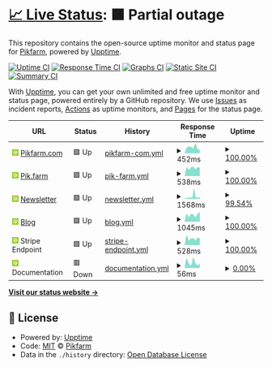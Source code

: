 # [📈 Live Status](https://status.pik.farm): <!--live status--> **🟧 Partial outage**

This repository contains the open-source uptime monitor and status page for [Pikfarm](https://status.pik.farm), powered by [Upptime](https://github.com/upptime/upptime).

[![Uptime CI](https://github.com/Pikfarm/PikfarmStatus/workflows/Uptime%20CI/badge.svg)](https://github.com/Pikfarm/PikfarmStatus/actions?query=workflow%3A%22Uptime+CI%22)
[![Response Time CI](https://github.com/Pikfarm/PikfarmStatus/workflows/Response%20Time%20CI/badge.svg)](https://github.com/Pikfarm/PikfarmStatus/actions?query=workflow%3A%22Response+Time+CI%22)
[![Graphs CI](https://github.com/Pikfarm/PikfarmStatus/workflows/Graphs%20CI/badge.svg)](https://github.com/Pikfarm/PikfarmStatus/actions?query=workflow%3A%22Graphs+CI%22)
[![Static Site CI](https://github.com/Pikfarm/PikfarmStatus/workflows/Static%20Site%20CI/badge.svg)](https://github.com/Pikfarm/PikfarmStatus/actions?query=workflow%3A%22Static+Site+CI%22)
[![Summary CI](https://github.com/Pikfarm/PikfarmStatus/workflows/Summary%20CI/badge.svg)](https://github.com/Pikfarm/PikfarmStatus/actions?query=workflow%3A%22Summary+CI%22)

With [Upptime](https://upptime.js.org), you can get your own unlimited and free uptime monitor and status page, powered entirely by a GitHub repository. We use [Issues](https://github.com/Pikfarm/PikfarmStatus/issues) as incident reports, [Actions](https://github.com/Pikfarm/PikfarmStatus/actions) as uptime monitors, and [Pages](https://status.pik.farm) for the status page.

<!--start: status pages-->
<!-- This summary is generated by Upptime (https://github.com/upptime/upptime) -->
<!-- Do not edit this manually, your changes will be overwritten -->
<!-- prettier-ignore -->
| URL | Status | History | Response Time | Uptime |
| --- | ------ | ------- | ------------- | ------ |
| <img alt="" src="https://raw.githubusercontent.com/cybertheory/PikfarmStatus/master/assets/APP%20Icon%20v2.0.svg" height="13"> [Pikfarm.com](https://www.pikfarm.com) | 🟩 Up | [pikfarm-com.yml](https://github.com/pikfarm/PikfarmStatus/commits/HEAD/history/pikfarm-com.yml) | <details><summary><img alt="Response time graph" src="./graphs/pikfarm-com/response-time-week.png" height="20"> 452ms</summary><br><a href="https://status.pik.farm/history/pikfarm-com"><img alt="Response time 391" src="https://img.shields.io/endpoint?url=https%3A%2F%2Fraw.githubusercontent.com%2Fpikfarm%2FPikfarmStatus%2FHEAD%2Fapi%2Fpikfarm-com%2Fresponse-time.json"></a><br><a href="https://status.pik.farm/history/pikfarm-com"><img alt="24-hour response time 441" src="https://img.shields.io/endpoint?url=https%3A%2F%2Fraw.githubusercontent.com%2Fpikfarm%2FPikfarmStatus%2FHEAD%2Fapi%2Fpikfarm-com%2Fresponse-time-day.json"></a><br><a href="https://status.pik.farm/history/pikfarm-com"><img alt="7-day response time 452" src="https://img.shields.io/endpoint?url=https%3A%2F%2Fraw.githubusercontent.com%2Fpikfarm%2FPikfarmStatus%2FHEAD%2Fapi%2Fpikfarm-com%2Fresponse-time-week.json"></a><br><a href="https://status.pik.farm/history/pikfarm-com"><img alt="30-day response time 391" src="https://img.shields.io/endpoint?url=https%3A%2F%2Fraw.githubusercontent.com%2Fpikfarm%2FPikfarmStatus%2FHEAD%2Fapi%2Fpikfarm-com%2Fresponse-time-month.json"></a><br><a href="https://status.pik.farm/history/pikfarm-com"><img alt="1-year response time 391" src="https://img.shields.io/endpoint?url=https%3A%2F%2Fraw.githubusercontent.com%2Fpikfarm%2FPikfarmStatus%2FHEAD%2Fapi%2Fpikfarm-com%2Fresponse-time-year.json"></a></details> | <details><summary><a href="https://status.pik.farm/history/pikfarm-com">100.00%</a></summary><a href="https://status.pik.farm/history/pikfarm-com"><img alt="All-time uptime 100.00%" src="https://img.shields.io/endpoint?url=https%3A%2F%2Fraw.githubusercontent.com%2Fpikfarm%2FPikfarmStatus%2FHEAD%2Fapi%2Fpikfarm-com%2Fuptime.json"></a><br><a href="https://status.pik.farm/history/pikfarm-com"><img alt="24-hour uptime 100.00%" src="https://img.shields.io/endpoint?url=https%3A%2F%2Fraw.githubusercontent.com%2Fpikfarm%2FPikfarmStatus%2FHEAD%2Fapi%2Fpikfarm-com%2Fuptime-day.json"></a><br><a href="https://status.pik.farm/history/pikfarm-com"><img alt="7-day uptime 100.00%" src="https://img.shields.io/endpoint?url=https%3A%2F%2Fraw.githubusercontent.com%2Fpikfarm%2FPikfarmStatus%2FHEAD%2Fapi%2Fpikfarm-com%2Fuptime-week.json"></a><br><a href="https://status.pik.farm/history/pikfarm-com"><img alt="30-day uptime 100.00%" src="https://img.shields.io/endpoint?url=https%3A%2F%2Fraw.githubusercontent.com%2Fpikfarm%2FPikfarmStatus%2FHEAD%2Fapi%2Fpikfarm-com%2Fuptime-month.json"></a><br><a href="https://status.pik.farm/history/pikfarm-com"><img alt="1-year uptime 100.00%" src="https://img.shields.io/endpoint?url=https%3A%2F%2Fraw.githubusercontent.com%2Fpikfarm%2FPikfarmStatus%2FHEAD%2Fapi%2Fpikfarm-com%2Fuptime-year.json"></a></details>
| <img alt="" src="https://raw.githubusercontent.com/cybertheory/PikfarmStatus/master/assets/APP%20Icon%20v2.0.svg" height="13"> [Pik.farm](https://pik.farm) | 🟩 Up | [pik-farm.yml](https://github.com/pikfarm/PikfarmStatus/commits/HEAD/history/pik-farm.yml) | <details><summary><img alt="Response time graph" src="./graphs/pik-farm/response-time-week.png" height="20"> 538ms</summary><br><a href="https://status.pik.farm/history/pik-farm"><img alt="Response time 539" src="https://img.shields.io/endpoint?url=https%3A%2F%2Fraw.githubusercontent.com%2Fpikfarm%2FPikfarmStatus%2FHEAD%2Fapi%2Fpik-farm%2Fresponse-time.json"></a><br><a href="https://status.pik.farm/history/pik-farm"><img alt="24-hour response time 447" src="https://img.shields.io/endpoint?url=https%3A%2F%2Fraw.githubusercontent.com%2Fpikfarm%2FPikfarmStatus%2FHEAD%2Fapi%2Fpik-farm%2Fresponse-time-day.json"></a><br><a href="https://status.pik.farm/history/pik-farm"><img alt="7-day response time 538" src="https://img.shields.io/endpoint?url=https%3A%2F%2Fraw.githubusercontent.com%2Fpikfarm%2FPikfarmStatus%2FHEAD%2Fapi%2Fpik-farm%2Fresponse-time-week.json"></a><br><a href="https://status.pik.farm/history/pik-farm"><img alt="30-day response time 539" src="https://img.shields.io/endpoint?url=https%3A%2F%2Fraw.githubusercontent.com%2Fpikfarm%2FPikfarmStatus%2FHEAD%2Fapi%2Fpik-farm%2Fresponse-time-month.json"></a><br><a href="https://status.pik.farm/history/pik-farm"><img alt="1-year response time 539" src="https://img.shields.io/endpoint?url=https%3A%2F%2Fraw.githubusercontent.com%2Fpikfarm%2FPikfarmStatus%2FHEAD%2Fapi%2Fpik-farm%2Fresponse-time-year.json"></a></details> | <details><summary><a href="https://status.pik.farm/history/pik-farm">100.00%</a></summary><a href="https://status.pik.farm/history/pik-farm"><img alt="All-time uptime 100.00%" src="https://img.shields.io/endpoint?url=https%3A%2F%2Fraw.githubusercontent.com%2Fpikfarm%2FPikfarmStatus%2FHEAD%2Fapi%2Fpik-farm%2Fuptime.json"></a><br><a href="https://status.pik.farm/history/pik-farm"><img alt="24-hour uptime 100.00%" src="https://img.shields.io/endpoint?url=https%3A%2F%2Fraw.githubusercontent.com%2Fpikfarm%2FPikfarmStatus%2FHEAD%2Fapi%2Fpik-farm%2Fuptime-day.json"></a><br><a href="https://status.pik.farm/history/pik-farm"><img alt="7-day uptime 100.00%" src="https://img.shields.io/endpoint?url=https%3A%2F%2Fraw.githubusercontent.com%2Fpikfarm%2FPikfarmStatus%2FHEAD%2Fapi%2Fpik-farm%2Fuptime-week.json"></a><br><a href="https://status.pik.farm/history/pik-farm"><img alt="30-day uptime 100.00%" src="https://img.shields.io/endpoint?url=https%3A%2F%2Fraw.githubusercontent.com%2Fpikfarm%2FPikfarmStatus%2FHEAD%2Fapi%2Fpik-farm%2Fuptime-month.json"></a><br><a href="https://status.pik.farm/history/pik-farm"><img alt="1-year uptime 100.00%" src="https://img.shields.io/endpoint?url=https%3A%2F%2Fraw.githubusercontent.com%2Fpikfarm%2FPikfarmStatus%2FHEAD%2Fapi%2Fpik-farm%2Fuptime-year.json"></a></details>
| <img alt="" src="https://raw.githubusercontent.com/cybertheory/PikfarmStatus/master/assets/APP%20Icon%20v2.0.svg" height="13"> [Newsletter](https://news.pik.farm/sign-up) | 🟩 Up | [newsletter.yml](https://github.com/pikfarm/PikfarmStatus/commits/HEAD/history/newsletter.yml) | <details><summary><img alt="Response time graph" src="./graphs/newsletter/response-time-week.png" height="20"> 1568ms</summary><br><a href="https://status.pik.farm/history/newsletter"><img alt="Response time 1106" src="https://img.shields.io/endpoint?url=https%3A%2F%2Fraw.githubusercontent.com%2Fpikfarm%2FPikfarmStatus%2FHEAD%2Fapi%2Fnewsletter%2Fresponse-time.json"></a><br><a href="https://status.pik.farm/history/newsletter"><img alt="24-hour response time 680" src="https://img.shields.io/endpoint?url=https%3A%2F%2Fraw.githubusercontent.com%2Fpikfarm%2FPikfarmStatus%2FHEAD%2Fapi%2Fnewsletter%2Fresponse-time-day.json"></a><br><a href="https://status.pik.farm/history/newsletter"><img alt="7-day response time 1568" src="https://img.shields.io/endpoint?url=https%3A%2F%2Fraw.githubusercontent.com%2Fpikfarm%2FPikfarmStatus%2FHEAD%2Fapi%2Fnewsletter%2Fresponse-time-week.json"></a><br><a href="https://status.pik.farm/history/newsletter"><img alt="30-day response time 1106" src="https://img.shields.io/endpoint?url=https%3A%2F%2Fraw.githubusercontent.com%2Fpikfarm%2FPikfarmStatus%2FHEAD%2Fapi%2Fnewsletter%2Fresponse-time-month.json"></a><br><a href="https://status.pik.farm/history/newsletter"><img alt="1-year response time 1106" src="https://img.shields.io/endpoint?url=https%3A%2F%2Fraw.githubusercontent.com%2Fpikfarm%2FPikfarmStatus%2FHEAD%2Fapi%2Fnewsletter%2Fresponse-time-year.json"></a></details> | <details><summary><a href="https://status.pik.farm/history/newsletter">99.54%</a></summary><a href="https://status.pik.farm/history/newsletter"><img alt="All-time uptime 99.79%" src="https://img.shields.io/endpoint?url=https%3A%2F%2Fraw.githubusercontent.com%2Fpikfarm%2FPikfarmStatus%2FHEAD%2Fapi%2Fnewsletter%2Fuptime.json"></a><br><a href="https://status.pik.farm/history/newsletter"><img alt="24-hour uptime 100.00%" src="https://img.shields.io/endpoint?url=https%3A%2F%2Fraw.githubusercontent.com%2Fpikfarm%2FPikfarmStatus%2FHEAD%2Fapi%2Fnewsletter%2Fuptime-day.json"></a><br><a href="https://status.pik.farm/history/newsletter"><img alt="7-day uptime 99.54%" src="https://img.shields.io/endpoint?url=https%3A%2F%2Fraw.githubusercontent.com%2Fpikfarm%2FPikfarmStatus%2FHEAD%2Fapi%2Fnewsletter%2Fuptime-week.json"></a><br><a href="https://status.pik.farm/history/newsletter"><img alt="30-day uptime 99.79%" src="https://img.shields.io/endpoint?url=https%3A%2F%2Fraw.githubusercontent.com%2Fpikfarm%2FPikfarmStatus%2FHEAD%2Fapi%2Fnewsletter%2Fuptime-month.json"></a><br><a href="https://status.pik.farm/history/newsletter"><img alt="1-year uptime 99.79%" src="https://img.shields.io/endpoint?url=https%3A%2F%2Fraw.githubusercontent.com%2Fpikfarm%2FPikfarmStatus%2FHEAD%2Fapi%2Fnewsletter%2Fuptime-year.json"></a></details>
| <img alt="" src="https://raw.githubusercontent.com/cybertheory/PikfarmStatus/master/assets/APP%20Icon%20v2.0.svg" height="13"> [Blog](https://blog.pik.farm) | 🟩 Up | [blog.yml](https://github.com/pikfarm/PikfarmStatus/commits/HEAD/history/blog.yml) | <details><summary><img alt="Response time graph" src="./graphs/blog/response-time-week.png" height="20"> 1045ms</summary><br><a href="https://status.pik.farm/history/blog"><img alt="Response time 910" src="https://img.shields.io/endpoint?url=https%3A%2F%2Fraw.githubusercontent.com%2Fpikfarm%2FPikfarmStatus%2FHEAD%2Fapi%2Fblog%2Fresponse-time.json"></a><br><a href="https://status.pik.farm/history/blog"><img alt="24-hour response time 784" src="https://img.shields.io/endpoint?url=https%3A%2F%2Fraw.githubusercontent.com%2Fpikfarm%2FPikfarmStatus%2FHEAD%2Fapi%2Fblog%2Fresponse-time-day.json"></a><br><a href="https://status.pik.farm/history/blog"><img alt="7-day response time 1045" src="https://img.shields.io/endpoint?url=https%3A%2F%2Fraw.githubusercontent.com%2Fpikfarm%2FPikfarmStatus%2FHEAD%2Fapi%2Fblog%2Fresponse-time-week.json"></a><br><a href="https://status.pik.farm/history/blog"><img alt="30-day response time 910" src="https://img.shields.io/endpoint?url=https%3A%2F%2Fraw.githubusercontent.com%2Fpikfarm%2FPikfarmStatus%2FHEAD%2Fapi%2Fblog%2Fresponse-time-month.json"></a><br><a href="https://status.pik.farm/history/blog"><img alt="1-year response time 910" src="https://img.shields.io/endpoint?url=https%3A%2F%2Fraw.githubusercontent.com%2Fpikfarm%2FPikfarmStatus%2FHEAD%2Fapi%2Fblog%2Fresponse-time-year.json"></a></details> | <details><summary><a href="https://status.pik.farm/history/blog">100.00%</a></summary><a href="https://status.pik.farm/history/blog"><img alt="All-time uptime 99.50%" src="https://img.shields.io/endpoint?url=https%3A%2F%2Fraw.githubusercontent.com%2Fpikfarm%2FPikfarmStatus%2FHEAD%2Fapi%2Fblog%2Fuptime.json"></a><br><a href="https://status.pik.farm/history/blog"><img alt="24-hour uptime 100.00%" src="https://img.shields.io/endpoint?url=https%3A%2F%2Fraw.githubusercontent.com%2Fpikfarm%2FPikfarmStatus%2FHEAD%2Fapi%2Fblog%2Fuptime-day.json"></a><br><a href="https://status.pik.farm/history/blog"><img alt="7-day uptime 100.00%" src="https://img.shields.io/endpoint?url=https%3A%2F%2Fraw.githubusercontent.com%2Fpikfarm%2FPikfarmStatus%2FHEAD%2Fapi%2Fblog%2Fuptime-week.json"></a><br><a href="https://status.pik.farm/history/blog"><img alt="30-day uptime 99.50%" src="https://img.shields.io/endpoint?url=https%3A%2F%2Fraw.githubusercontent.com%2Fpikfarm%2FPikfarmStatus%2FHEAD%2Fapi%2Fblog%2Fuptime-month.json"></a><br><a href="https://status.pik.farm/history/blog"><img alt="1-year uptime 99.50%" src="https://img.shields.io/endpoint?url=https%3A%2F%2Fraw.githubusercontent.com%2Fpikfarm%2FPikfarmStatus%2FHEAD%2Fapi%2Fblog%2Fuptime-year.json"></a></details>
| <img alt="" src="https://raw.githubusercontent.com/cybertheory/PikfarmStatus/master/assets/APP%20Icon%20v2.0.svg" height="13"> Stripe Endpoint | 🟩 Up | [stripe-endpoint.yml](https://github.com/pikfarm/PikfarmStatus/commits/HEAD/history/stripe-endpoint.yml) | <details><summary><img alt="Response time graph" src="./graphs/stripe-endpoint/response-time-week.png" height="20"> 528ms</summary><br><a href="https://status.pik.farm/history/stripe-endpoint"><img alt="Response time 505" src="https://img.shields.io/endpoint?url=https%3A%2F%2Fraw.githubusercontent.com%2Fpikfarm%2FPikfarmStatus%2FHEAD%2Fapi%2Fstripe-endpoint%2Fresponse-time.json"></a><br><a href="https://status.pik.farm/history/stripe-endpoint"><img alt="24-hour response time 454" src="https://img.shields.io/endpoint?url=https%3A%2F%2Fraw.githubusercontent.com%2Fpikfarm%2FPikfarmStatus%2FHEAD%2Fapi%2Fstripe-endpoint%2Fresponse-time-day.json"></a><br><a href="https://status.pik.farm/history/stripe-endpoint"><img alt="7-day response time 528" src="https://img.shields.io/endpoint?url=https%3A%2F%2Fraw.githubusercontent.com%2Fpikfarm%2FPikfarmStatus%2FHEAD%2Fapi%2Fstripe-endpoint%2Fresponse-time-week.json"></a><br><a href="https://status.pik.farm/history/stripe-endpoint"><img alt="30-day response time 505" src="https://img.shields.io/endpoint?url=https%3A%2F%2Fraw.githubusercontent.com%2Fpikfarm%2FPikfarmStatus%2FHEAD%2Fapi%2Fstripe-endpoint%2Fresponse-time-month.json"></a><br><a href="https://status.pik.farm/history/stripe-endpoint"><img alt="1-year response time 505" src="https://img.shields.io/endpoint?url=https%3A%2F%2Fraw.githubusercontent.com%2Fpikfarm%2FPikfarmStatus%2FHEAD%2Fapi%2Fstripe-endpoint%2Fresponse-time-year.json"></a></details> | <details><summary><a href="https://status.pik.farm/history/stripe-endpoint">100.00%</a></summary><a href="https://status.pik.farm/history/stripe-endpoint"><img alt="All-time uptime 100.00%" src="https://img.shields.io/endpoint?url=https%3A%2F%2Fraw.githubusercontent.com%2Fpikfarm%2FPikfarmStatus%2FHEAD%2Fapi%2Fstripe-endpoint%2Fuptime.json"></a><br><a href="https://status.pik.farm/history/stripe-endpoint"><img alt="24-hour uptime 100.00%" src="https://img.shields.io/endpoint?url=https%3A%2F%2Fraw.githubusercontent.com%2Fpikfarm%2FPikfarmStatus%2FHEAD%2Fapi%2Fstripe-endpoint%2Fuptime-day.json"></a><br><a href="https://status.pik.farm/history/stripe-endpoint"><img alt="7-day uptime 100.00%" src="https://img.shields.io/endpoint?url=https%3A%2F%2Fraw.githubusercontent.com%2Fpikfarm%2FPikfarmStatus%2FHEAD%2Fapi%2Fstripe-endpoint%2Fuptime-week.json"></a><br><a href="https://status.pik.farm/history/stripe-endpoint"><img alt="30-day uptime 100.00%" src="https://img.shields.io/endpoint?url=https%3A%2F%2Fraw.githubusercontent.com%2Fpikfarm%2FPikfarmStatus%2FHEAD%2Fapi%2Fstripe-endpoint%2Fuptime-month.json"></a><br><a href="https://status.pik.farm/history/stripe-endpoint"><img alt="1-year uptime 100.00%" src="https://img.shields.io/endpoint?url=https%3A%2F%2Fraw.githubusercontent.com%2Fpikfarm%2FPikfarmStatus%2FHEAD%2Fapi%2Fstripe-endpoint%2Fuptime-year.json"></a></details>
| <img alt="" src="https://raw.githubusercontent.com/cybertheory/PikfarmStatus/master/assets/APP%20Icon%20v2.0.svg" height="13"> Documentation | 🟥 Down | [documentation.yml](https://github.com/pikfarm/PikfarmStatus/commits/HEAD/history/documentation.yml) | <details><summary><img alt="Response time graph" src="./graphs/documentation/response-time-week.png" height="20"> 56ms</summary><br><a href="https://status.pik.farm/history/documentation"><img alt="Response time 109" src="https://img.shields.io/endpoint?url=https%3A%2F%2Fraw.githubusercontent.com%2Fpikfarm%2FPikfarmStatus%2FHEAD%2Fapi%2Fdocumentation%2Fresponse-time.json"></a><br><a href="https://status.pik.farm/history/documentation"><img alt="24-hour response time 58" src="https://img.shields.io/endpoint?url=https%3A%2F%2Fraw.githubusercontent.com%2Fpikfarm%2FPikfarmStatus%2FHEAD%2Fapi%2Fdocumentation%2Fresponse-time-day.json"></a><br><a href="https://status.pik.farm/history/documentation"><img alt="7-day response time 56" src="https://img.shields.io/endpoint?url=https%3A%2F%2Fraw.githubusercontent.com%2Fpikfarm%2FPikfarmStatus%2FHEAD%2Fapi%2Fdocumentation%2Fresponse-time-week.json"></a><br><a href="https://status.pik.farm/history/documentation"><img alt="30-day response time 109" src="https://img.shields.io/endpoint?url=https%3A%2F%2Fraw.githubusercontent.com%2Fpikfarm%2FPikfarmStatus%2FHEAD%2Fapi%2Fdocumentation%2Fresponse-time-month.json"></a><br><a href="https://status.pik.farm/history/documentation"><img alt="1-year response time 109" src="https://img.shields.io/endpoint?url=https%3A%2F%2Fraw.githubusercontent.com%2Fpikfarm%2FPikfarmStatus%2FHEAD%2Fapi%2Fdocumentation%2Fresponse-time-year.json"></a></details> | <details><summary><a href="https://status.pik.farm/history/documentation">0.00%</a></summary><a href="https://status.pik.farm/history/documentation"><img alt="All-time uptime 2.66%" src="https://img.shields.io/endpoint?url=https%3A%2F%2Fraw.githubusercontent.com%2Fpikfarm%2FPikfarmStatus%2FHEAD%2Fapi%2Fdocumentation%2Fuptime.json"></a><br><a href="https://status.pik.farm/history/documentation"><img alt="24-hour uptime 0.00%" src="https://img.shields.io/endpoint?url=https%3A%2F%2Fraw.githubusercontent.com%2Fpikfarm%2FPikfarmStatus%2FHEAD%2Fapi%2Fdocumentation%2Fuptime-day.json"></a><br><a href="https://status.pik.farm/history/documentation"><img alt="7-day uptime 0.00%" src="https://img.shields.io/endpoint?url=https%3A%2F%2Fraw.githubusercontent.com%2Fpikfarm%2FPikfarmStatus%2FHEAD%2Fapi%2Fdocumentation%2Fuptime-week.json"></a><br><a href="https://status.pik.farm/history/documentation"><img alt="30-day uptime 2.66%" src="https://img.shields.io/endpoint?url=https%3A%2F%2Fraw.githubusercontent.com%2Fpikfarm%2FPikfarmStatus%2FHEAD%2Fapi%2Fdocumentation%2Fuptime-month.json"></a><br><a href="https://status.pik.farm/history/documentation"><img alt="1-year uptime 2.66%" src="https://img.shields.io/endpoint?url=https%3A%2F%2Fraw.githubusercontent.com%2Fpikfarm%2FPikfarmStatus%2FHEAD%2Fapi%2Fdocumentation%2Fuptime-year.json"></a></details>

<!--end: status pages-->

[**Visit our status website →**](https://status.pik.farm)

## 📄 License

- Powered by: [Upptime](https://github.com/upptime/upptime)
- Code: [MIT](./LICENSE) © [Pikfarm](https://status.pik.farm)
- Data in the `./history` directory: [Open Database License](https://opendatacommons.org/licenses/odbl/1-0/)
